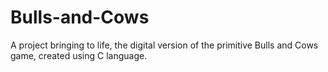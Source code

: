 # Bulls-and-Cows
A project bringing to life, the digital version of the primitive Bulls and Cows game, created using C language.
